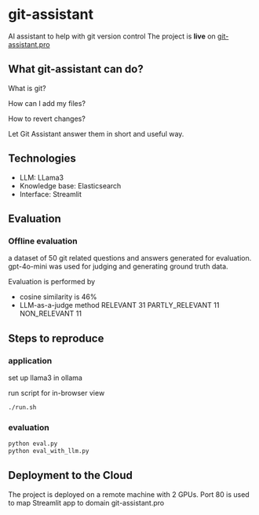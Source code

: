 # git-assistant

AI assistant to help with git version control
The project is **live** on [git-assistant.pro](http://git-assistant.pro/)

## What git-assistant can do?


What is git?

How can I add my files?

How to revert changes?


Let Git Assistant answer them in short and useful way. 


## Technologies

* LLM: LLama3
* Knowledge base: Elasticsearch
* Interface: Streamlit

## Evaluation

### Offline evaluation
a dataset of 50 git related questions and answers generated for evaluation.
gpt-4o-mini was used for judging and generating ground truth data.

Evaluation is performed by
* cosine similarity is 46%
* LLM-as-a-judge method
RELEVANT           31
PARTLY_RELEVANT    11
NON_RELEVANT       11

## Steps to reproduce

### application

set up llama3 in ollama

run script for in-browser view
``` bash
./run.sh
```

### evaluation

``` bash
python eval.py
python eval_with_llm.py
```

## Deployment to the Cloud

The project is deployed on a remote machine with 2 GPUs.
Port 80 is used to map Streamlit app to domain git-assistant.pro
